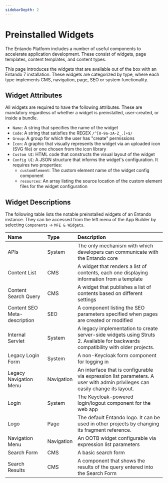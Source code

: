 ```yaml
---
sidebarDepth: 2
---
```


# Preinstalled Widgets


The Entando Platform includes a number of useful components to accelerate application development. These consist of widgets, page templates, content templates, and content types. 

This page introduces the widgets that are available out of the box with an Entando 7 installation. These widgets are categorized by type, where each type implements CMS, navigation, page, SEO or system functionality.

## Widget Attributes

All widgets are required to have the following attributes. These are mandatory regardless of whether a widget is preinstalled, user-created, or inside a bundle.

- `Name`: A string that specifies the name of the widget
- `Code`: A string that satisfies the REGEX `/^[0-9a-zA-Z_.]+$/`
- `Group`: A group for which the user has "create" permissions
- `Icon`: A graphic that visually represents the widget via an uploaded icon (SVG file) or one chosen from the icon library
- `Custom UI`: HTML code that constructs the visual layout of the widget
- `Config UI`: A JSON structure that informs the widget's configuration. It requires two properties:
   - `customElement`: The custom element name of the widget config component
   - `resources`: An array listing the source location of the custom element files for the widget configuration
## Widget Descriptions

The following table lists the notable preinstalled widgets of an Entando instance. They can be accessed from the left menu of the App Builder by selecting `Components` → `MFE & Widgets`.


| Name | Type | Description |
| :- | :- | :- |
| APIs | System | The only mechanism with which developers can communicate with the Entando core |
| Content List | CMS | A widget that renders a list of contents, each one displaying information from a template |
| Content Search Query | CMS | A widget that publishes a list of contents based on different settings |
| Content SEO Meta-description | SEO | A component listing the SEO parameters specified when pages are created or modified |
| Internal Servlet | System | A legacy implementation to create server-side widgets using Struts 2. Available for backwards compatibility with older projects. |
| Legacy Login Form | System | A non-Keycloak form component for logging in |
| Legacy Navigation Menu | Navigation | An interface that is configurable via expression list parameters. A user with admin privileges can easily change its layout. |
| Login | System | The Keycloak-powered login/logout component for the web app |
| Logo | Page | The default Entando logo. It can be used in other projects by changing its fragment reference. | 
| Navigation Menu | Navigation | An OOTB widget configurable via expression list parameters |
| Search Form | CMS | A basic search form |
| Search Results | CMS | A component that shows the results of the query entered into the Search Form |


